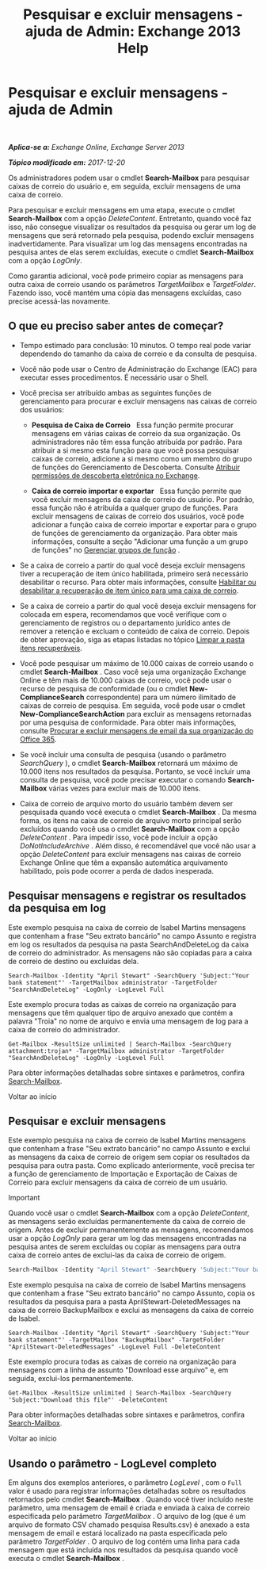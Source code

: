 ﻿---
title: 'Pesquisar e excluir mensagens - ajuda de Admin: Exchange 2013 Help'
TOCTitle: Pesquisar e excluir mensagens - ajuda de Admin
ms:assetid: 8c36bb03-e716-4fdd-9958-4aa7a2a1db42
ms:mtpsurl: https://technet.microsoft.com/pt-br/library/Ff459253(v=EXCHG.150)
ms:contentKeyID: 52058463
ms.date: 05/22/2018
mtps_version: v=EXCHG.150
ms.translationtype: MT
---

# Pesquisar e excluir mensagens - ajuda de Admin

 

_**Aplica-se a:** Exchange Online, Exchange Server 2013_

_**Tópico modificado em:** 2017-12-20_

Os administradores podem usar o cmdlet **Search-Mailbox** para pesquisar caixas de correio do usuário e, em seguida, excluir mensagens de uma caixa de correio.

Para pesquisar e excluir mensagens em uma etapa, execute o cmdlet **Search-Mailbox** com a opção *DeleteContent*. Entretanto, quando você faz isso, não consegue visualizar os resultados da pesquisa ou gerar um log de mensagens que será retornado pela pesquisa, podendo excluir mensagens inadvertidamente. Para visualizar um log das mensagens encontradas na pesquisa antes de elas serem excluídas, execute o cmdlet **Search-Mailbox** com a opção *LogOnly*.

Como garantia adicional, você pode primeiro copiar as mensagens para outra caixa de correio usando os parâmetros *TargetMailbox* e *TargetFolder*. Fazendo isso, você mantém uma cópia das mensagens excluídas, caso precise acessá-las novamente.

## O que eu preciso saber antes de começar?

  - Tempo estimado para conclusão: 10 minutos. O tempo real pode variar dependendo do tamanho da caixa de correio e da consulta de pesquisa.

  - Você não pode usar o Centro de Administração do Exchange (EAC) para executar esses procedimentos. É necessário usar o Shell.

  - Você precisa ser atribuído ambas as seguintes funções de gerenciamento para procurar e excluir mensagens nas caixas de correio dos usuários:
    
      - **Pesquisa de Caixa de Correio**   Essa função permite procurar mensagens em várias caixas de correio da sua organização. Os administradores não têm essa função atribuída por padrão. Para atribuir a si mesmo esta função para que você possa pesquisar caixas de correio, adicione a si mesmo como um membro do grupo de funções do Gerenciamento de Descoberta. Consulte [Atribuir permissões de descoberta eletrônica no Exchange](https://docs.microsoft.com/pt-br/exchange/security-and-compliance/in-place-ediscovery/assign-ediscovery-permissions).
    
      - **Caixa de correio importar e exportar**   Essa função permite que você excluir mensagens da caixa de correio do usuário. Por padrão, essa função não é atribuída a qualquer grupo de funções. Para excluir mensagens de caixas de correio dos usuários, você pode adicionar a função caixa de correio importar e exportar para o grupo de funções de gerenciamento da organização. Para obter mais informações, consulte a seção "Adicionar uma função a um grupo de funções" no [Gerenciar grupos de função](manage-role-groups-exchange-2013-help.md) .

  - Se a caixa de correio a partir do qual você deseja excluir mensagens tiver a recuperação de item único habilitada, primeiro será necessário desabilitar o recurso. Para obter mais informações, consulte [Habilitar ou desabilitar a recuperação de item único para uma caixa de correio](https://docs.microsoft.com/pt-br/exchange/recipients-in-exchange-online/manage-user-mailboxes/enable-or-disable-single-item-recovery).

  - Se a caixa de correio a partir do qual você deseja excluir mensagens for colocada em espera, recomendamos que você verifique com o gerenciamento de registros ou o departamento jurídico antes de remover a retenção e excluam o conteúdo de caixa de correio. Depois de obter aprovação, siga as etapas listadas no tópico [Limpar a pasta itens recuperáveis](clean-up-the-recoverable-items-folder-exchange-2013-help.md).

  - Você pode pesquisar um máximo de 10.000 caixas de correio usando o cmdlet **Search-Mailbox** . Caso você seja uma organização Exchange Online e têm mais de 10.000 caixas de correio, você pode usar o recurso de pesquisa de conformidade (ou o cmdlet **New-ComplianceSearch** correspondente) para um número ilimitado de caixas de correio de pesquisa. Em seguida, você pode usar o cmdlet **New-ComplianceSearchAction** para excluir as mensagens retornadas por uma pesquisa de conformidade. Para obter mais informações, consulte [Procurar e excluir mensagens de email da sua organização do Office 365](https://go.microsoft.com/fwlink/p/?linkid=786856).

  - Se você incluir uma consulta de pesquisa (usando o parâmetro *SearchQuery* ), o cmdlet **Search-Mailbox** retornará um máximo de 10.000 itens nos resultados da pesquisa. Portanto, se você incluir uma consulta de pesquisa, você pode precisar executar o comando **Search-Mailbox** várias vezes para excluir mais de 10.000 itens.

  - Caixa de correio de arquivo morto do usuário também devem ser pesquisada quando você executa o cmdlet **Search-Mailbox** . Da mesma forma, os itens na caixa de correio de arquivo morto principal serão excluídos quando você usa o cmdlet **Search-Mailbox** com a opção *DeleteContent* . Para impedir isso, você pode incluir a opção *DoNotIncludeArchive* . Além disso, é recomendável que você não usar a opção *DeleteContent* para excluir mensagens nas caixas de correio Exchange Online que têm a expansão automática arquivamento habilitado, pois pode ocorrer a perda de dados inesperada.

## Pesquisar mensagens e registrar os resultados da pesquisa em log

Este exemplo pesquisa na caixa de correio de Isabel Martins mensagens que contenham a frase "Seu extrato bancário" no campo Assunto e registra em log os resultados da pesquisa na pasta SearchAndDeleteLog da caixa de correio do administrador. As mensagens não são copiadas para a caixa de correio de destino ou excluídas dela.

    Search-Mailbox -Identity "April Stewart" -SearchQuery 'Subject:"Your bank statement"' -TargetMailbox administrator -TargetFolder "SearchAndDeleteLog" -LogOnly -LogLevel Full

Este exemplo procura todas as caixas de correio na organização para mensagens que têm qualquer tipo de arquivo anexado que contém a palavra "Troia" no nome de arquivo e envia uma mensagem de log para a caixa de correio do administrador.

    Get-Mailbox -ResultSize unlimited | Search-Mailbox -SearchQuery attachment:trojan* -TargetMailbox administrator -TargetFolder "SearchAndDeleteLog" -LogOnly -LogLevel Full

Para obter informações detalhadas sobre sintaxes e parâmetros, confira [Search-Mailbox](https://technet.microsoft.com/pt-br/library/dd298173\(v=exchg.150\)).

Voltar ao início

## Pesquisar e excluir mensagens

Este exemplo pesquisa na caixa de correio de Isabel Martins mensagens que contenham a frase "Seu extrato bancário" no campo Assunto e exclui as mensagens da caixa de correio de origem sem copiar os resultados da pesquisa para outra pasta. Como explicado anteriormente, você precisa ter a função de gerenciamento de Importação e Exportação de Caixas de Correio para excluir mensagens da caixa de correio de um usuário.


> [!IMPORTANT]
> Quando você usar o cmdlet <STRONG>Search-Mailbox</STRONG> com a opção <EM>DeleteContent</EM>, as mensagens serão excluídas permanentemente da caixa de correio de origem. Antes de excluir permanentemente as mensagens, recomendamos usar a opção <EM>LogOnly</EM> para gerar um log das mensagens encontradas na pesquisa antes de serem excluídas ou copiar as mensagens para outra caixa de correio antes de excluí-las da caixa de correio de origem.



```powershell
Search-Mailbox -Identity "April Stewart" -SearchQuery 'Subject:"Your bank statement"' -DeleteContent
```

Este exemplo pesquisa na caixa de correio de Isabel Martins mensagens que contenham a frase "Seu extrato bancário" no campo Assunto, copia os resultados da pesquisa para a pasta AprilStewart-DeletedMessages na caixa de correio BackupMailbox e exclui as mensagens da caixa de correio de Isabel.

    Search-Mailbox -Identity "April Stewart" -SearchQuery 'Subject:"Your bank statement"' -TargetMailbox "BackupMailbox" -TargetFolder "AprilStewart-DeletedMessages" -LogLevel Full -DeleteContent

Este exemplo procura todas as caixas de correio na organização para mensagens com a linha de assunto "Download esse arquivo" e, em seguida, exclui-los permanentemente.

    Get-Mailbox -ResultSize unlimited | Search-Mailbox -SearchQuery 'Subject:"Download this file"' -DeleteContent

Para obter informações detalhadas sobre sintaxes e parâmetros, confira [Search-Mailbox](https://technet.microsoft.com/pt-br/library/dd298173\(v=exchg.150\)).

Voltar ao início

## Usando o parâmetro - LogLevel completo

Em alguns dos exemplos anteriores, o parâmetro *LogLevel* , com o `Full` valor é usado para registrar informações detalhadas sobre os resultados retornados pelo cmdlet **Search-Mailbox** . Quando você tiver incluído neste parâmetro, uma mensagem de email é criada e enviada à caixa de correio especificada pelo parâmetro *TargetMailbox* . O arquivo de log (que é um arquivo de formato CSV chamado pesquisa Results.csv) é anexado a esta mensagem de email e estará localizado na pasta especificada pelo parâmetro *TargetFolder* . O arquivo de log contém uma linha para cada mensagem que está incluída nos resultados da pesquisa quando você executa o cmdlet **Search-Mailbox** .


